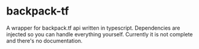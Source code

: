 # backpack-tf
A wrapper for backpack.tf api written in typescript. Dependencies are injected so you can handle everything yourself.
Currently it is not complete and there's no documentation.